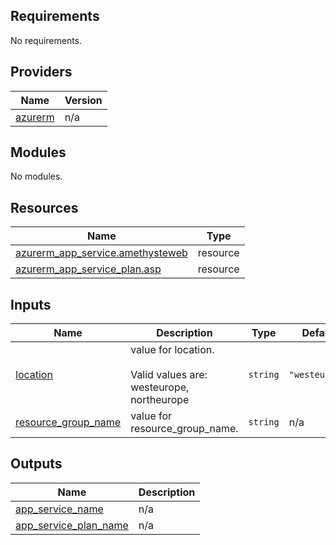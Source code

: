 <!-- BEGIN_TF_DOCS -->
## Requirements

No requirements.

## Providers

| Name | Version |
|------|---------|
| <a name="provider_azurerm"></a> [azurerm](#provider\_azurerm) | n/a |

## Modules

No modules.

## Resources

| Name | Type |
|------|------|
| [azurerm_app_service.amethysteweb](https://registry.terraform.io/providers/hashicorp/azurerm/latest/docs/resources/app_service) | resource |
| [azurerm_app_service_plan.asp](https://registry.terraform.io/providers/hashicorp/azurerm/latest/docs/resources/app_service_plan) | resource |

## Inputs

| Name | Description | Type | Default | Required |
|------|-------------|------|---------|:--------:|
| <a name="input_location"></a> [location](#input\_location) | value for location.<br><br>  Valid values are: westeurope, northeurope | `string` | `"westeurope"` | no |
| <a name="input_resource_group_name"></a> [resource\_group\_name](#input\_resource\_group\_name) | value for resource\_group\_name. | `string` | n/a | yes |

## Outputs

| Name | Description |
|------|-------------|
| <a name="output_app_service_name"></a> [app\_service\_name](#output\_app\_service\_name) | n/a |
| <a name="output_app_service_plan_name"></a> [app\_service\_plan\_name](#output\_app\_service\_plan\_name) | n/a |
<!-- END_TF_DOCS -->